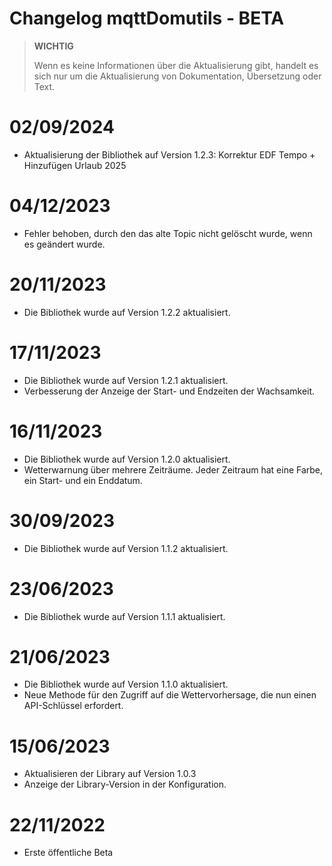 # Changelog mqttDomutils - BETA

>**WICHTIG**
>
>Wenn es keine Informationen über die Aktualisierung gibt, handelt es sich nur um die Aktualisierung von Dokumentation, Übersetzung oder Text.

# 02/09/2024
- Aktualisierung der Bibliothek auf Version 1.2.3: Korrektur EDF Tempo + Hinzufügen Urlaub 2025 

# 04/12/2023
- Fehler behoben, durch den das alte Topic nicht gelöscht wurde, wenn es geändert wurde.

# 20/11/2023
- Die Bibliothek wurde auf Version 1.2.2 aktualisiert.

# 17/11/2023
- Die Bibliothek wurde auf Version 1.2.1 aktualisiert.
- Verbesserung der Anzeige der Start- und Endzeiten der Wachsamkeit.

# 16/11/2023
- Die Bibliothek wurde auf Version 1.2.0 aktualisiert.
- Wetterwarnung über mehrere Zeiträume. Jeder Zeitraum hat eine Farbe, ein Start- und ein Enddatum.

# 30/09/2023
- Die Bibliothek wurde auf Version 1.1.2 aktualisiert.

# 23/06/2023
- Die Bibliothek wurde auf Version 1.1.1 aktualisiert.

# 21/06/2023
- Die Bibliothek wurde auf Version 1.1.0 aktualisiert.
- Neue Methode für den Zugriff auf die Wettervorhersage, die nun einen API-Schlüssel erfordert.

# 15/06/2023
- Aktualisieren der Library auf Version 1.0.3
- Anzeige der Library-Version in der Konfiguration.

# 22/11/2022
- Erste öffentliche Beta
